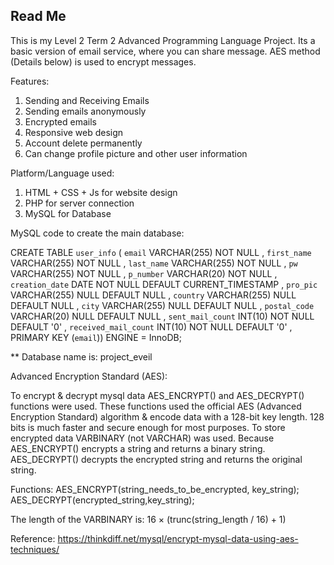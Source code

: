 <h2>Read Me</h2>
This is my Level 2 Term 2 Advanced Programming Language Project. Its a basic version of email service, where you can share message. AES method (Details below) is used to encrypt messages.

Features:
1. Sending and Receiving Emails
2. Sending emails anonymously
3. Encrypted emails
4. Responsive web design
5. Account delete permanently
6. Can change profile picture and other user information

Platform/Language used:
1. HTML + CSS + Js for website design
2. PHP for server connection
3. MySQL for Database

MySQL code to create the main database:

CREATE TABLE `user_info` ( `email` VARCHAR(255) NOT NULL , `first_name` VARCHAR(255) NOT NULL , `last_name` VARCHAR(255) NOT NULL , `pw` VARCHAR(255) NOT NULL , `p_number` VARCHAR(20) NOT NULL , `creation_date` DATE NOT NULL DEFAULT CURRENT_TIMESTAMP , `pro_pic` VARCHAR(255) NULL DEFAULT NULL , `country` VARCHAR(255) NULL DEFAULT NULL , `city` VARCHAR(255) NULL DEFAULT NULL , `postal_code` VARCHAR(20) NULL DEFAULT NULL , `sent_mail_count` INT(10) NOT NULL DEFAULT '0' , `received_mail_count` INT(10) NOT NULL DEFAULT '0' , PRIMARY KEY (`email`)) ENGINE = InnoDB;

** Database name is: project_eveil


Advanced Encryption Standard (AES):

To encrypt & decrypt mysql data AES_ENCRYPT() and AES_DECRYPT() functions were used. These functions used the official AES (Advanced Encryption Standard) algorithm & encode data with a 128-bit key length. 128 bits is much faster and secure enough for most purposes. To store encrypted data VARBINARY (not VARCHAR) was used. 
Because AES_ENCRYPT() encrypts a string and returns a binary string. AES_DECRYPT() decrypts the encrypted string and returns the original string.

Functions:
AES_ENCRYPT(string_needs_to_be_encrypted, key_string);
AES_DECRYPT(encrypted_string,key_string);

The length of the VARBINARY is: 16 × (trunc(string_length / 16) + 1)

Reference: https://thinkdiff.net/mysql/encrypt-mysql-data-using-aes-techniques/

